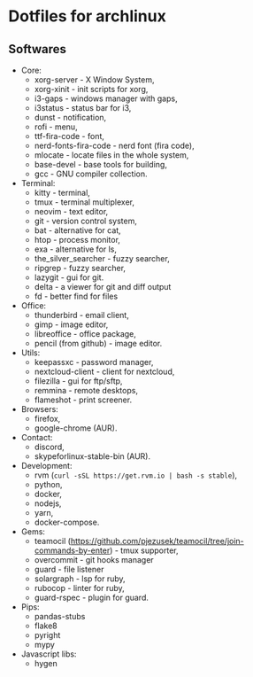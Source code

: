 # Dotfiles for archlinux

## Softwares

- Core:
  - xorg-server - X Window System,
  - xorg-xinit - init scripts for xorg,
  - i3-gaps - windows manager with gaps,
  - i3status - status bar for i3,
  - dunst - notification,
  - rofi - menu,
  - ttf-fira-code - font,
  - nerd-fonts-fira-code - nerd font (fira code),
  - mlocate - locate files in the whole system,
  - base-devel - base tools for building,
  - gcc - GNU compiler collection.
- Terminal:
  - kitty - terminal,
  - tmux - terminal multiplexer,
  - neovim - text editor,
  - git - version control system,
  - bat - alternative for cat,
  - htop - process monitor,
  - exa - alternative for ls,
  - the_silver_searcher - fuzzy searcher,
  - ripgrep - fuzzy searcher,
  - lazygit - gui for git.
  - delta - a viewer for git and diff output
  - fd - better find for files
- Office:
  - thunderbird - email client,
  - gimp - image editor,
  - libreoffice - office package,
  - pencil (from github) - image editor.
- Utils:
  - keepassxc - password manager,
  - nextcloud-client - client for nextcloud,
  - filezilla - gui for ftp/sftp,
  - remmina - remote desktops,
  - flameshot - print screener.
- Browsers:
  - firefox,
  - google-chrome (AUR).
- Contact:
  - discord,
  - skypeforlinux-stable-bin (AUR).
- Development:
  - rvm (`curl -sSL https://get.rvm.io | bash -s stable`),
  - python,
  - docker,
  - nodejs,
  - yarn,
  - docker-compose.
- Gems:
  - teamocil (https://github.com/pjezusek/teamocil/tree/join-commands-by-enter) - tmux supporter,
  - overcommit - git hooks manager
  - guard - file listener
  - solargraph - lsp for ruby,
  - rubocop - linter for ruby,
  - guard-rspec - plugin for guard.
- Pips:
  - pandas-stubs
  - flake8
  - pyright
  - mypy
- Javascript libs:
  - hygen
